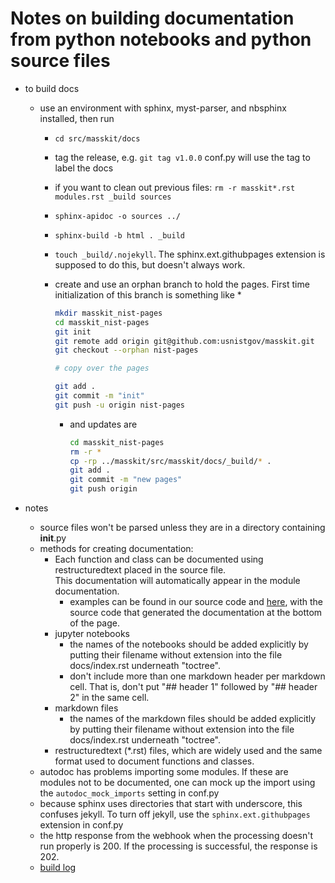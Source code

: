 # Notes on building documentation from python notebooks and python source files

* to build docs
  * use an environment with sphinx, myst-parser, and nbsphinx installed, then run
    * `cd src/masskit/docs`
    * tag the release, e.g. `git tag v1.0.0`  conf.py will use the tag to label the docs
    * if you want to clean out previous files: `rm -r masskit*.rst modules.rst _build sources`
    * `sphinx-apidoc -o sources ../`
    * `sphinx-build -b html . _build`
    * `touch _build/.nojekyll`.  The sphinx.ext.githubpages extension is supposed to do this, but doesn't always work.
    * create and use an orphan branch to hold the pages.  First time initialization of this branch is something like
      *

        ```bash
        mkdir masskit_nist-pages
        cd masskit_nist-pages
        git init
        git remote add origin git@github.com:usnistgov/masskit.git
        git checkout --orphan nist-pages

        # copy over the pages

        git add .
        git commit -m "init"
        git push -u origin nist-pages
        ```

      * and updates are

        ```bash
        cd masskit_nist-pages
        rm -r *
        cp -rp ../masskit/src/masskit/docs/_build/* .
        git add .
        git commit -m "new pages"
        git push origin
        ```

* notes
  * source files won't be parsed unless they are in a directory containing __init__.py
  * methods for creating documentation:
    * Each function and class can be documented using restructuredtext placed in the source file.  
      This documentation will automatically appear in the module documentation.
      * examples can be found in our source code and [here](https://thomas-cokelaer.info/tutorials/sphinx/docstring_python.html),
        with the source code that generated the documentation at the bottom of the page.
    * jupyter notebooks
      * the names of the notebooks should be added explicitly by putting their filename without extension into the file
        docs/index.rst underneath "toctree".
      * don't include more than one markdown header per markdown cell.  That is, don't put "## header 1" followed by "## header 2" in the same cell.
    * markdown files
      * the names of the markdown files should be added explicitly by putting their filename without extension into the file docs/index.rst underneath "toctree".
    * restructuredtext (*.rst) files, which are widely used and the same format used to document functions and classes.
  * autodoc has problems importing some modules.  If these are modules not to be documented, one can mock up the import using the `autodoc_mock_imports` setting in conf.py
  * because sphinx uses directories that start with underscore, this confuses jekyll.  To turn off jekyll, use the `sphinx.ext.githubpages` extension in conf.py
  * the http response from the webhook when the processing doesn't run properly is 200. If the processing is successful, the response is 202.
  * [build log](https://pages.nist.gov/masskit/build.log)
